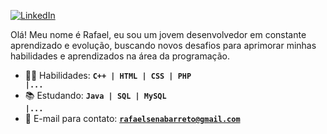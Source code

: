 [![LinkedIn](https://img.shields.io/badge/LinkedIn-010001?style=for-the-badge&logo=linkedin&logoColor=white)](https://www.linkedin.com/in/rafaznj/)


Olá! Meu nome é Rafael, eu sou um jovem desenvolvedor em constante aprendizado e evolução, buscando novos desafios para aprimorar minhas habilidades e aprendizados na área da programação.
- 👨‍💻 Habilidades: <code>**C++ | HTML | CSS | PHP |...**</code>
- 📚 Estudando: <code>**Java | SQL | MySQL |...**</code>
- 📧 E-mail para contato: <code>**rafaelsenabarreto@gmail.com**</code>
